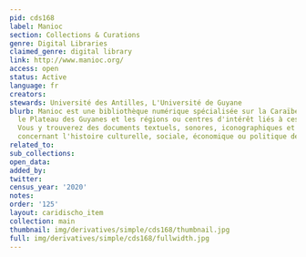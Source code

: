 ```yaml
---
pid: cds168
label: Manioc
section: Collections & Curations
genre: Digital Libraries
claimed_genre: digital library
link: http://www.manioc.org/
access: open
status: Active
language: fr
creators:
stewards: Université des Antilles, L'Université de Guyane
blurb: Manioc est une bibliothèque numérique spécialisée sur la Caraïbe, l'Amazonie,
  le Plateau des Guyanes et les régions ou centres d'intérêt liés à ces territoires.
  Vous y trouverez des documents textuels, sonores, iconographiques et des références
  concernant l'histoire culturelle, sociale, économique ou politique de ces pays.
related_to:
sub_collections:
open_data:
added_by:
twitter:
census_year: '2020'
notes:
order: '125'
layout: caridischo_item
collection: main
thumbnail: img/derivatives/simple/cds168/thumbnail.jpg
full: img/derivatives/simple/cds168/fullwidth.jpg
---
```


